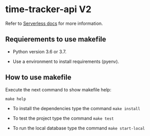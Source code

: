 # time-tracker-api V2

Refer to [Serverless docs](https://serverless.com/framework/docs/providers/azure/guide/intro/) for more information.

## Requierements to use makefile

- Python version 3.6 or 3.7.

- Use a environment to install requirements (pyenv).

## How to use makefile

Execute the next command to show makefile help:

```shell
make help
```

- To install the dependencies type the command ```make install```

- To test the project type the command ```make test```

- To run the local database type the command ```make start-local```
